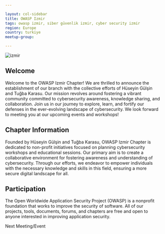 ```yaml
---

layout: col-sidebar
title: OWASP Izmir
tags: owasp izmir, siber güvenlik izmir, cyber security izmir
region: Europe
country: turkiye
meetup-group:

---
```


![izmir](https://github.com/OWASP/www-chapter-izmir/assets/20372673/620fb8bb-b379-4582-8e12-3eb714e48674)



## Welcome
Welcome to the OWASP Izmir Chapter! We are thrilled to announce the establishment of our branch with the collective efforts of Hüseyin Gülşin and Tuğba Karasu. Our mission revolves around fostering a vibrant community committed to cybersecurity awareness, knowledge sharing, and collaboration. Join us in our journey to explore, learn, and fortify our defenses in the ever-evolving landscape of cybersecurity. We look forward to meeting you at our upcoming events and workshops!


## Chapter Information
Founded by Hüseyin Gülşin and Tuğba Karasu, OWASP Izmir Chapter is dedicated to non-profit initiatives focused on planning cybersecurity workshops and educational sessions. Our primary aim is to create a collaborative environment for fostering awareness and understanding of cybersecurity. Through our efforts, we endeavor to empower individuals with the necessary knowledge and skills in this field, ensuring a more secure digital landscape for all.


## Participation
The Open Worldwide Application Security Project (OWASP) is a nonprofit foundation that works to improve the security of software. All of our projects, tools, documents, forums, and chapters are free and open to anyone interested in improving application security. 




Next Meeting/Event <!-- You should keep this section as it will populate your meetup events -->






